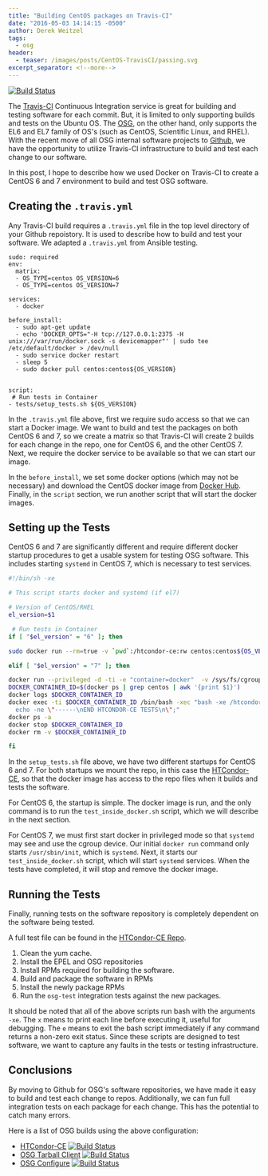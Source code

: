 ```yaml
---
title: "Building CentOS packages on Travis-CI"
date: "2016-05-03 14:14:15 -0500"
author: Derek Weitzel
tags:
  - osg
header:
  - teaser: /images/posts/CentOS-TravisCI/passing.svg
excerpt_separator: <!--more-->
---
```


[![Build Status](https://travis-ci.org/opensciencegrid/htcondor-ce.svg?branch=master)](https://travis-ci.org/opensciencegrid/htcondor-ce)

The [Travis-CI](https://travis-ci.org/) Continuous Integration service is great for building and testing software for each commit.  But, it is limited to only supporting builds and tests on the Ubuntu OS.  The [OSG](https://www.opensciencegrid.org/), on the other hand, only supports the EL6 and EL7 family of OS's (such as CentOS, Scientific Linux, and RHEL).  With the recent move of all OSG internal software projects to [Github](https://github.com/opensciencegrid), we have the opportunity to utilize Travis-CI infrastructure to build and test each change to our software.
<!--more-->

In this post, I hope to describe how we used Docker on Travis-CI to create a CentOS 6 and 7 environment to build and test OSG software.

## Creating the `.travis.yml`

Any Travis-CI build requires a `.travis.yml` file in the top level directory of your Github repoistory.  It is used to describe how to build and test your software.  We adapted a `.travis.yml` from Ansible testing.

```
sudo: required
env:
  matrix:
  - OS_TYPE=centos OS_VERSION=6
  - OS_TYPE=centos OS_VERSION=7
  
services:
  - docker
  
before_install:
  - sudo apt-get update
  - echo 'DOCKER_OPTS="-H tcp://127.0.0.1:2375 -H unix:///var/run/docker.sock -s devicemapper"' | sudo tee /etc/default/docker > /dev/null
  - sudo service docker restart
  - sleep 5
  - sudo docker pull centos:centos${OS_VERSION}

  
script:
 # Run tests in Container
- tests/setup_tests.sh ${OS_VERSION}
```

In the `.travis.yml` file above, first we require sudo access so that we can start a Docker image.  We want to build and test the packages on both CentOS 6 and 7, so we create a matrix so that Travis-CI will create 2 builds for each change in the repo, one for CentOS 6, and the other CentOS 7.  Next, we require the docker service to be available so that we can start our image.

In the `before_install`, we set some docker options (which may not be necessary) and download the CentOS docker image from [Docker Hub](https://hub.docker.com/).  Finally, in the `script` section, we run another script that will start the docker images.


## Setting up the Tests

CentOS 6 and 7 are significantly different and require different docker startup procedures to get a usable system for testing OSG software.  This includes starting `systemd` in CentOS 7, which is necessary to test services.

```bash
#!/bin/sh -xe

# This script starts docker and systemd (if el7)

# Version of CentOS/RHEL
el_version=$1

 # Run tests in Container
if [ "$el_version" = "6" ]; then

sudo docker run --rm=true -v `pwd`:/htcondor-ce:rw centos:centos${OS_VERSION} /bin/bash -c "bash -xe /htcondor-ce/tests/test_inside_docker.sh ${OS_VERSION}"

elif [ "$el_version" = "7" ]; then

docker run --privileged -d -ti -e "container=docker"  -v /sys/fs/cgroup:/sys/fs/cgroup -v `pwd`:/htcondor-ce:rw  centos:centos${OS_VERSION}   /usr/sbin/init
DOCKER_CONTAINER_ID=$(docker ps | grep centos | awk '{print $1}')
docker logs $DOCKER_CONTAINER_ID
docker exec -ti $DOCKER_CONTAINER_ID /bin/bash -xec "bash -xe /htcondor-ce/tests/test_inside_docker.sh ${OS_VERSION};
  echo -ne \"------\nEND HTCONDOR-CE TESTS\n\";"
docker ps -a
docker stop $DOCKER_CONTAINER_ID
docker rm -v $DOCKER_CONTAINER_ID

fi
```

In the `setup_tests.sh` file above, we have two different startups for CentOS 6 and 7.  For both startups we mount the repo, in this case the [HTCondor-CE](https://github.com/opensciencegrid/htcondor-ce), so that the docker image has access to the repo files when it builds and tests the software.

For CentOS 6, the startup is simple.  The docker image is run, and the only command is to run the `test_inside_docker.sh` script, which we will describe in the next section.

For CentOS 7, we must first start docker in privileged mode so that `systemd` may see and use the cgroup device.  Our initial `docker run` command only starts `/usr/sbin/init`, which is `systemd`.  Next, it starts our `test_inside_docker.sh` script, which will start `systemd` services.  When the tests have completed, it will stop and remove the docker image.

## Running the Tests

Finally, running tests on the software repository is completely dependent on the software being tested.

A full test file can be found in the [HTCondor-CE Repo](https://github.com/opensciencegrid/htcondor-ce/blob/48d01a0a3225f3b6d4c202743a5e48257ffb9103/tests/test_inside_docker.sh).

1. Clean the yum cache.
2. Install the EPEL and OSG repositories
3. Install RPMs required for building the software.
4. Build and package the software in RPMs
5. Install the newly package RPMs
6. Run the `osg-test` integration tests against the new packages.

It should be noted that all of the above scripts run bash with the arguments `-xe`.  The `x` means to print each line before executing it, useful for debugging.  The `e` means to exit the bash script immediately if any command returns a non-zero exit status.  Since these scripts are designed to test software, we want to capture any faults in the tests or testing infrastructure.

## Conclusions

By moving to Github for OSG's software repositories, we have made it easy to build and test each change to repos.  Additionally, we can fun full integration tests on each package for each change.  This has the potential to catch many errors.

Here is a list of OSG builds using the above configuration:

* [HTCondor-CE](https://travis-ci.org/opensciencegrid/htcondor-ce) [![Build Status](https://travis-ci.org/opensciencegrid/htcondor-ce.svg?branch=master)](https://travis-ci.org/opensciencegrid/htcondor-ce)
* [OSG Tarball Client](https://travis-ci.org/opensciencegrid/tarball-client) [![Build Status](https://travis-ci.org/opensciencegrid/tarball-client.svg?branch=master)](https://travis-ci.org/opensciencegrid/tarball-client)
* [OSG Configure](https://travis-ci.org/opensciencegrid/osg-configure) [![Build Status](https://travis-ci.org/opensciencegrid/osg-configure.svg?branch=master)](https://travis-ci.org/opensciencegrid/osg-configure)


